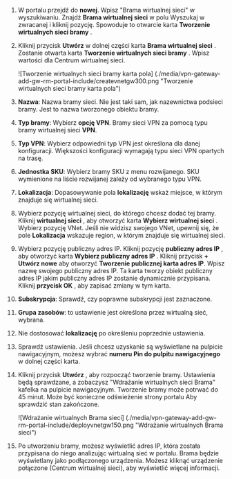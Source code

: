 1. W portalu przejdź do **nowej**. Wpisz "Brama wirtualnej sieci" w wyszukiwaniu. Znajdź **Brama wirtualnej sieci** w polu Wyszukaj w zwracanej i kliknij pozycję. Spowoduje to otwarcie karta **Tworzenie wirtualnych sieci bramy** .
2. Kliknij przycisk **Utwórz** w dolnej części karta **Brama wirtualnej sieci** . Zostanie otwarta karta **Tworzenie wirtualnych sieci bramy** . Wpisz wartości dla Centrum wirtualnej sieci.

    ![Tworzenie wirtualnych sieci bramy karta pola] (./media/vpn-gateway-add-gw-rm-portal-include/createvnetgw300.png "Tworzenie wirtualnych sieci bramy karta pola")

3. **Nazwa**: Nazwa bramy sieci. Nie jest taki sam, jak nazewnictwa podsieci bramy. Jest to nazwa tworzonego obiektu bramy.

4. **Typ bramy**: Wybierz **opcję VPN**. Bramy sieci VPN za pomocą typu bramy wirtualnej sieci **VPN**. 

5. **Typ VPN**: Wybierz odpowiedni typ VPN jest określona dla danej konfiguracji. Większości konfiguracji wymagają typu sieci VPN opartych na trasę.

6. **Jednostka SKU**: Wybierz bramy SKU z menu rozwijanego. SKU wymienione na liście rozwijanej zależy od wybranego typu VPN.

7. **Lokalizacja**: Dopasowywanie pola **lokalizację** wskaż miejsce, w którym znajduje się wirtualnej sieci.
 
8. Wybierz pozycję wirtualnej sieci, do którego chcesz dodać tej bramy. Kliknij **wirtualnej sieci** , aby otworzyć karta **Wybierz wirtualnej sieci** . Wybierz pozycję VNet. Jeśli nie widzisz swojego VNet, upewnij się, że pole **Lokalizacja** wskazuje region, w którym znajduje się wirtualnej sieci.

9. Wybierz pozycję publiczny adres IP. Kliknij pozycję **publiczny adres IP** , aby otworzyć karta **Wybierz publiczny adres IP** . Kliknij przycisk **+ Utwórz nowe** aby otworzyć **Tworzenie publicznej karta adres IP**. Wpisz nazwę swojego publiczny adres IP. Ta karta tworzy obiekt publiczny adres IP jakim publiczny adres IP zostanie dynamicznie przypisana.<br>Kliknij **przycisk OK** , aby zapisać zmiany w tym karta.

10. **Subskrypcja**: Sprawdź, czy poprawne subskrypcji jest zaznaczone.

11. **Grupa zasobów**: to ustawienie jest określona przez wirtualną sieć, wybrana. 

12. Nie dostosować **lokalizację** po określeniu poprzednie ustawienia.

13. Sprawdź ustawienia. Jeśli chcesz uzyskanie są wyświetlane na pulpicie nawigacyjnym, możesz wybrać **numeru Pin do pulpitu nawigacyjnego** w dolnej części karta.

14. Kliknij przycisk **Utwórz** , aby rozpocząć tworzenie bramy. Ustawienia będą sprawdzane, a zobaczysz "Wdrażanie wirtualnych sieci Brama" kafelka na pulpicie nawigacyjnym. Tworzenie bramy może potrwać do 45 minut. Może być konieczne odświeżenie strony portalu Aby sprawdzić stan zakończone.

    ![Wdrażanie wirtualnych Brama sieci] (./media/vpn-gateway-add-gw-rm-portal-include/deployvnetgw150.png "Wdrażanie wirtualnych Brama sieci")

11. Po utworzeniu bramy, możesz wyświetlić adres IP, która została przypisana do niego analizując wirtualną sieć w portalu. Brama będzie wyświetlany jako podłączonego urządzenia. Możesz kliknąć urządzenie połączone (Centrum wirtualnej sieci), aby wyświetlić więcej informacji.



